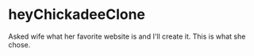 # heyChickadeeClone
Asked wife what her favorite website is and I'll create it. This is what she chose.
